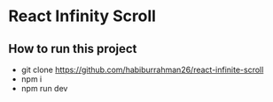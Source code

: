 # React Infinity Scroll

## How to run this project
 
 - git clone https://github.com/habiburrahman26/react-infinite-scroll
 - npm i
 - npm run dev
 